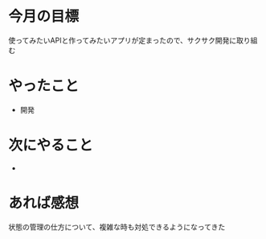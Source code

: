 # 今月の目標
使ってみたいAPIと作ってみたいアプリが定まったので、サクサク開発に取り組む
# やったこと
* 開発
# 次にやること
* 
# あれば感想
状態の管理の仕方について、複雑な時も対処できるようになってきた
